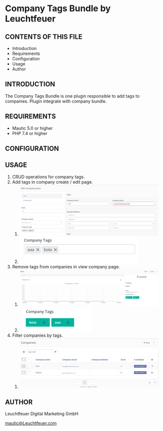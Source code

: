 # Company Tags Bundle by Leuchtfeuer

CONTENTS OF THIS FILE
---------------------

* Introduction
* Requirements
* Configuration
* Usage
* Author

INTRODUCTION
------------
The Company Tags Bundle is one plugin responsible to add tags to companies. Plugin integrate with company bundle.

REQUIREMENTS
------------
- Mautic 5.0 or higher
- PHP 7.4 or higher

CONFIGURATION
-------------

USAGE
-----
1. CRUD operations for company tags.
2. Add tags in company create / edit page.
   1. ![img.png](Assets%2Fimg%2Fimg.png)
   2. ![img_1.png](Assets%2Fimg%2Fimg_1.png)
3. Remove tags from companies in view company page.
   1. ![img_2.png](Assets%2Fimg%2Fimg_2.png)
   2. ![img_3.png](Assets%2Fimg%2Fimg_3.png)
4. Filter companies by tags.
    1. ![img_4.png](Assets%2Fimg%2Fimg_4.png)

AUTHOR
------

Leuchtfeuer Digital Marketing GmbH

mautic@Leuchtfeuer.com